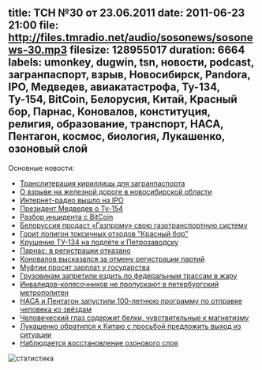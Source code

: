 title: ТСН №30 от 23.06.2011
date: 2011-06-23 21:00
file: http://files.tmradio.net/audio/sosonews/sosonews-30.mp3
filesize: 128955017
duration: 6664
labels: umonkey, dugwin, tsn, новости, podcast, загранпаспорт, взрыв, Новосибирск, Pandora, IPO, Медведев, авиакатастрофа, Ту-134, Ту-154, BitCoin, Белорусия, Китай, Красный бор, Парнас, Коновалов, конституция, религия, образование, транспорт, НАСА, Пентагон, космос, биология, Лукашенко, озоновый слой
---
Основные новости:

- [Транслитерация кириллицы для загранпаспорта](http://ptah-blog.com/?p=7433)
- [О взрыве на железной дороге в новосибирской области](http://www.sledcom.ru/news/53808.html)
- [Интернет-радио вышло на IPO](http://www.kommersant.ru/doc/1661131)
- [Президент Медведев о Ту-154](http://txt.newsru.com/russia/23jun2011/medvedev_tu134.html)
- [Разбор инцидента с BitCoin](http://habrahabr.ru/blogs/pay_sistem/122341/)
- [Белоруссия продаст «Газпрому» свою газотранспортную систему](http://lenta.ru/news/2011/06/23/sell/)
- [Горит полигон токсичных отходов "Красный бор"](http://eco.rian.ru/danger/20110623/392239802.html)
- [Крушение ТУ-134 на подлёте к Петрозаводску](http://www.gazeta.ru/news/lastnews/2011/06/21/n_1891501.shtml)
- [Парнас: в регистрации отказано](http://inotv.rt.com/2011-06-23/Partii-narodnoj-svobodi-otkazali-v)
- [Коновалов высказался за отмену регистрации партий](http://www.profile.ru/items/?item=32381)
- [Муфтии просят зарплат у государства](http://www.ng.ru/regions/2011-06-20/2_muftii.html)
- [Грузовикам запретили ездить по федеральным трассам в жару](http://www.kolesa.ru/news/2011/06/14/letom_gruzovikam_zapretyat_ezdit_po_federalnym_trassam_v_zharkoe_vremya/)
- [Инвалидов-колясочников не пропускают в петербургский метрополитен](http://www.echo.msk.ru/news/785502-echo.html)
- [НАСА и Пентагон запустили 100-летнюю программу по отправке человека ко звёздам](http://www.csmonitor.com/Science/2011/0618/NASA-launches-100-year-quest-to-send-humans-to-the-stars)
- [Человеческий глаз содержит белки, чувствительные к магнетизму](http://www.bbc.co.uk/news/science-environment-13809144)
- [Лукашенко обратился к Китаю с просьбой предложить выход из ситуации](http://news.tut.by/economics/231540.html)
- [Наблюдается восстановление озонового слоя](http://science.slashdot.org/story/11/05/20/2038228/Signs-of-Ozone-Layer-Recovery-Detected)

![статистика](http://files.tmradio.net/audio/sosonews/sosonews-30.png)
